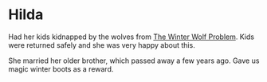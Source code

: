 # Hilda

Had her kids kidnapped by the wolves from [The Winter Wolf Problem](../../Quests/Completed/The%20Winter%20Wolf%20Problem.md). Kids were returned safely and she was very happy about this.

She married her older brother, which passed away a few years ago. Gave us magic winter boots as a reward.